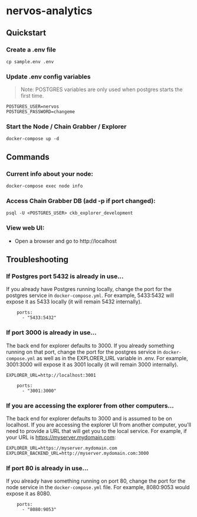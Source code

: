 # nervos-analytics

## Quickstart

### Create a .env file
```
cp sample.env .env
```

### Update .env config variables

> Note: POSTGRES variables are only used when postgres starts the first time.

```
POSTGRES_USER=nervos
POSTGRES_PASSWORD=changeme
```

### Start the Node / Chain Grabber / Explorer
```
docker-compose up -d
``` 

## Commands

### Current info about your node:
```
docker-compose exec node info
```

### Access Chain Grabber DB (add -p <port> if port changed):
```
psql -U <POSTGRES_USER> ckb_explorer_development
```

### View web UI:
* Open a browser and go to http://localhost

## Troubleshooting

### If Postgres port 5432 is already in use...

If you already have Postgres running locally, change the port for the postgres service in `docker-compose.yml`.  For example, 5433:5432 will expose it as 5433 locally (it will remain 5432 internally).

```
    ports:
      - "5433:5432"
```

### If port 3000 is already in use...

The back end for explorer defaults to 3000.  If you already something running on that port, change the port for the postgres service in `docker-compose.yml` as well as in the EXPLORER_URL variable in .env.  For example, 3001:3000 will expose it as 3001 locally (it will remain 3000 internally).

```
EXPLORER_URL=http://localhost:3001
```
```
    ports:
      - "3001:3000"
```

### If you are accessing the explorer from other computers...

The back end for explorer defaults to 3000 and is assumed to be on localhost.  If you are accessing the explorer UI from another computer, you'll need to provide a URL that will get you to the local service.  For example, if your URL is https://myserver.mydomain.com:

```
EXPLORER_URL=https://myserver.mydomain.com
EXPLORER_BACKEND_URL=http://myserver.mydomain.com:3000
```

### If port 80 is already in use...

If you already have something running on port 80, change the port for the node service in the `docker-compose.yml` file.  For example, 8080:9053 would expose it as 8080.

```
    ports:
      - "8080:9053"
```